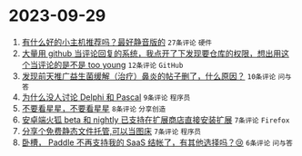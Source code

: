 # 2023-09-29

1. [有什么好的小主机推荐吗？最好静音版的](https://www.v2ex.com/t/978101) `27条评论` `硬件`
1. [大量用 github 当评论回复的系统，我点开了下发现要仓库的权限，想出用这个当评论的是不是 too young](https://www.v2ex.com/t/978099) `12条评论` `GitHub`
1. [发现前天推广益生菌缓解（治疗）鼻炎的帖子删了，什么原因？](https://www.v2ex.com/t/978115) `10条评论` `问与答`
1. [为什么没人讨论 Delphi 和 Pascal](https://www.v2ex.com/t/978109) `9条评论` `程序员`
1. [不要看星星，不要看星星](https://www.v2ex.com/t/978098) `8条评论` `分享创造`
1. [安卓端火狐 beta 和 nightly 已支持在扩展商店直接安装扩展](https://www.v2ex.com/t/978112) `7条评论` `Firefox`
1. [分享个免费静态文件托管,可以当图床](https://www.v2ex.com/t/978104) `7条评论` `程序员`
1. [卧槽， Paddle 不再支持我的 SaaS 结帐了，有其他选择吗？😢](https://www.v2ex.com/t/978111) `6条评论` `问与答`
